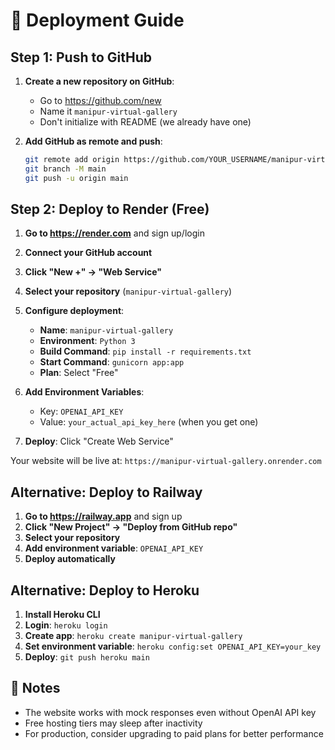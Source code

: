 # 🚀 Deployment Guide

## Step 1: Push to GitHub

1. **Create a new repository on GitHub**:
   - Go to https://github.com/new
   - Name it `manipur-virtual-gallery`
   - Don't initialize with README (we already have one)

2. **Add GitHub as remote and push**:
   ```bash
   git remote add origin https://github.com/YOUR_USERNAME/manipur-virtual-gallery.git
   git branch -M main
   git push -u origin main
   ```

## Step 2: Deploy to Render (Free)

1. **Go to https://render.com** and sign up/login
2. **Connect your GitHub account**
3. **Click "New +" → "Web Service"**
4. **Select your repository** (`manipur-virtual-gallery`)
5. **Configure deployment**:
   - **Name**: `manipur-virtual-gallery`
   - **Environment**: `Python 3`
   - **Build Command**: `pip install -r requirements.txt`
   - **Start Command**: `gunicorn app:app`
   - **Plan**: Select "Free"

6. **Add Environment Variables**:
   - Key: `OPENAI_API_KEY`
   - Value: `your_actual_api_key_here` (when you get one)

7. **Deploy**: Click "Create Web Service"

Your website will be live at: `https://manipur-virtual-gallery.onrender.com`

## Alternative: Deploy to Railway

1. **Go to https://railway.app** and sign up
2. **Click "New Project" → "Deploy from GitHub repo"**
3. **Select your repository**
4. **Add environment variable**: `OPENAI_API_KEY`
5. **Deploy automatically**

## Alternative: Deploy to Heroku

1. **Install Heroku CLI**
2. **Login**: `heroku login`
3. **Create app**: `heroku create manipur-virtual-gallery`
4. **Set environment variable**: `heroku config:set OPENAI_API_KEY=your_key`
5. **Deploy**: `git push heroku main`

## 📝 Notes

- The website works with mock responses even without OpenAI API key
- Free hosting tiers may sleep after inactivity
- For production, consider upgrading to paid plans for better performance
